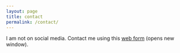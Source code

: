 ```yaml
---
layout: page
title: contact
permalink: /contact/
---
```


I am not on social media.
Contact me using this <a href="https://ap-calc.github.io/cme/index.html" target="_blank">web form</a> (opens new window).
